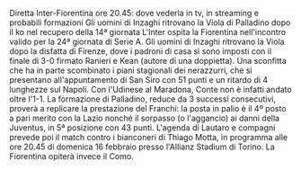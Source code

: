 Diretta Inter-Fiorentina ore 20.45: dove vederla in tv, in streaming e probabili formazioni
Gli uomini di Inzaghi ritrovano la Viola di Palladino dopo il ko nel recupero della 14ª giornata
L'Inter ospita la Fiorentina nell'incontro valido per la 24ª giornata di Serie A. Gli uomini di Inzaghi ritrovano la Viola dopo la disfatta di Firenze, dove i padroni di casa si sono imposti con il finale di 3-0 firmato Ranieri e Kean (autore di una doppietta). Una sconfitta che ha in parte scombinato i piani stagionali dei nerazzurri, che si presentano all'appuntamento di San Siro con 51 punti e un ritardo di 4 lunghezze sul Napoli. Con l'Udinese al Maradona, Conte non è infatti andato oltre l'1-1. La formazione di Palladino, reduce da 3 successi consecutivi, proverà a replicare la prestazione del Franchi: la posta in palio è il 4º posto a pari merito con la Lazio nonché il sorpasso (o l'aggancio) ai danni della Juventus, in 5ª posizione con 43 punti. L'agenda di Lautaro e compagni prevede poi il match contro i bianconeri di Thiago Motta, in programma alle ore 20.45 di domenica 16 febbraio presso l'Allianz Stadium di Torino. La Fiorentina opiterà invece il Como. 
